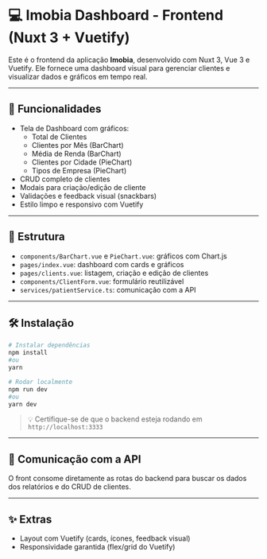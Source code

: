 
# 💻 Imobia Dashboard - Frontend (Nuxt 3 + Vuetify)

Este é o frontend da aplicação **Imobia**, desenvolvido com Nuxt 3, Vue 3 e Vuetify. Ele fornece uma dashboard visual para gerenciar clientes e visualizar dados e gráficos em tempo real.

---

## 🌟 Funcionalidades

- Tela de Dashboard com gráficos:
  - Total de Clientes
  - Clientes por Mês (BarChart)
  - Média de Renda (BarChart)
  - Clientes por Cidade (PieChart)
  - Tipos de Empresa (PieChart)
- CRUD completo de clientes
- Modais para criação/edição de cliente
- Validações e feedback visual (snackbars)
- Estilo limpo e responsivo com Vuetify

---

## 📁 Estrutura

- `components/BarChart.vue` e `PieChart.vue`: gráficos com Chart.js
- `pages/index.vue`: dashboard com cards e gráficos
- `pages/clients.vue`: listagem, criação e edição de clientes
- `components/ClientForm.vue`: formulário reutilizável
- `services/patientService.ts`: comunicação com a API

---

## 🛠️ Instalação

```bash
# Instalar dependências
npm install
#ou
yarn

# Rodar localmente
npm run dev
#ou
yarn dev
```

> 💡 Certifique-se de que o backend esteja rodando em `http://localhost:3333`

---

## 🔌 Comunicação com a API

O front consome diretamente as rotas do backend para buscar os dados dos relatórios e do CRUD de clientes.

---

## ✨ Extras

- Layout com Vuetify (cards, ícones, feedback visual)
- Responsividade garantida (flex/grid do Vuetify)
